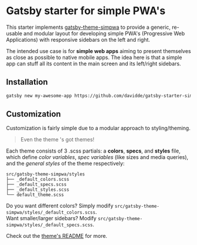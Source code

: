 # Gatsby starter for simple PWA's
This starter implements [gatsby-theme-simpwa](https://github.com/davidde/gatsby-theme-simpwa)
to provide a generic, re-usable and modular layout for developing simple PWA's
(Progressive Web Applications) with responsive sidebars on the left and right.

The intended use case is for **simple web apps** aiming to present themselves as close
as possible to native mobile apps. The idea here is that a simple app can stuff all
its content in the main screen and its left/right sidebars.

## Installation
```bash
gatsby new my-awesome-app https://github.com/davidde/gatsby-starter-simpwa
```

## Customization
Customization is fairly simple due to a modular approach to styling/theming.

> Even the theme 's got themes!

Each theme consists of 3 .scss partials: a **colors**, **specs**, and **styles** file,
which define *color variables*, *spec variables* (like sizes and media queries), and
the *general styles* of the theme respectively:
```
src/gatsby-theme-simpwa/styles
├── _default_colors.scss
├── _default_specs.scss
├── _default_styles.scss
└── default_theme.scss
```
Do you want different colors? Simply modify `src/gatsby-theme-simpwa/styles/_default_colors.scss`.  
Want smaller/larger sidebars? Modify `src/gatsby-theme-simpwa/styles/_default_specs.scss`.

Check out the [theme's README](https://github.com/davidde/gatsby-theme-simpwa)
for more.